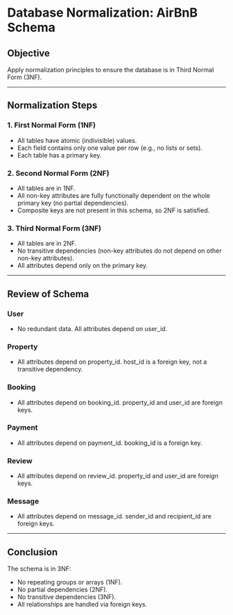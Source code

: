 # Database Normalization: AirBnB Schema

## Objective

Apply normalization principles to ensure the database is in Third Normal Form (3NF).

---

## Normalization Steps

### 1. First Normal Form (1NF)

- All tables have atomic (indivisible) values.
- Each field contains only one value per row (e.g., no lists or sets).
- Each table has a primary key.

### 2. Second Normal Form (2NF)

- All tables are in 1NF.
- All non-key attributes are fully functionally dependent on the whole primary key (no partial dependencies).
- Composite keys are not present in this schema, so 2NF is satisfied.

### 3. Third Normal Form (3NF)

- All tables are in 2NF.
- No transitive dependencies (non-key attributes do not depend on other non-key attributes).
- All attributes depend only on the primary key.

---

## Review of Schema

### User

- No redundant data. All attributes depend on user_id.

### Property

- All attributes depend on property_id. host_id is a foreign key, not a transitive dependency.

### Booking

- All attributes depend on booking_id. property_id and user_id are foreign keys.

### Payment

- All attributes depend on payment_id. booking_id is a foreign key.

### Review

- All attributes depend on review_id. property_id and user_id are foreign keys.

### Message

- All attributes depend on message_id. sender_id and recipient_id are foreign keys.

---

## Conclusion

The schema is in 3NF:

- No repeating groups or arrays (1NF).
- No partial dependencies (2NF).
- No transitive dependencies (3NF).
- All relationships are handled via foreign keys.
